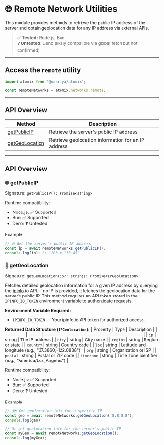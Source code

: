 # 🌐 Remote Network Utilities

This module provides methods to retrieve the public IP address of the server and obtain geolocation data for any IP address via external APIs.

> ✅ **Tested:** Node.js, Bun  
> ❓ **Untested:** Deno (likely compatible via global fetch but not confirmed)

---

## Access the `remote` utility

```ts
import atomix from '@nasriya/atomix';

const remoteNetworks = atomix.networks.remote;
```

---
## API Overview
| Method                             | Description                                        |
| ---------------------------------- | -------------------------------------------------- |
| [getPublicIP](#-getpublicip)       | Retrieve the server's public IP address            |
| [getGeoLocation](#-getgeolocation) | Retrieve geolocation information for an IP address |

---
## API Overview

### 🌐 getPublicIP  
Signature: `getPublicIP(): Promise<string>`

Runtime compatibility:  
- Node.js: ✅ Supported  
- Bun: ✅ Supported  
- Deno: ❓ Untested  

Example
```ts
// 🌐 Get the server's public IP address
const ip = await remoteNetworks.getPublicIP();
console.log(ip); // '203.0.113.45'
```

### 📍 getGeoLocation  
Signature: `getGeoLocation(ip?: string): Promise<IPGeolocation>`

Fetches detailed geolocation information for a given IP address by querying the [ipinfo](https://ipinfo.io/).io API. If no IP is provided, it fetches the geolocation data for the server’s public IP. This method requires an API token stored in the `IPINFO_IO_TOKEN` environment variable to authenticate requests.

**Environment Variable Required:**
- `IPINFO_IO_TOKEN` — Your ipinfo.io API token for authorized access.

**Returned Data Structure (`IPGeolocation`):**
| Property   | Type   | Description                                        |
| ---------- | ------ | -------------------------------------------------- |
| `ip`       | string | The IP address                                     |
| `city`     | string | City name                                          |
| `region`   | string | Region or state                                    |
| `country`  | string | Country code                                       |
| `loc`      | string | Latitude and longitude (e.g., "37.3860,-122.0838") |
| `org`      | string | Organization or ISP                                |
| `postal`   | string | Postal or ZIP code                                 |
| `timezone` | string | Time zone identifier (e.g., "America/Los_Angeles") |


Runtime compatibility:  
- Node.js: ✅ Supported  
- Bun: ✅ Supported  
- Deno: ❓ Untested  

Example
```ts
// 🗺️ Get geolocation info for a specific IP
const geo = await remoteNetworks.getGeoLocation('8.8.8.8');
console.log(geo);

// Or get geolocation info for the server's public IP
const myGeo = await remoteNetworks.getGeoLocation();
console.log(myGeo);
```

